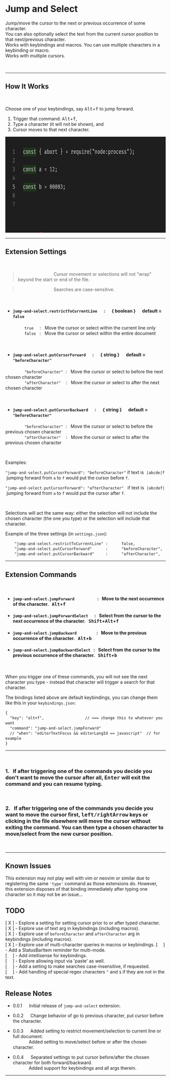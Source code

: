 # Jump and Select

Jump/move the cursor to the next or previous occurrence of some character.  
You can also optionally select the text from the current cursor position to that next/previous character.  
Works with keybindings and macros.  You can use multiple characters in a keybinding or macro.  
Works with multiple cursors.  


<br/>

-----------


## How It Works  
<br/>

Choose one of your keybindings, say <kbd>Alt</kbd>+<kbd>f</kbd> to jump forward.  

1.  Trigger that command: <kbd>Alt</kbd>+<kbd>f</kbd>,   
2.  Type a character (it will not be shown), and     
3.  Cursor moves to that next character.  

<img src="https://github.com/ArturoDent/jump-and-select/blob/master/images/jumpIntro.gif?raw=true" width="700" height="300" alt="Move cursors forward to next character"/>

----------

## Extension Settings  

<br/>

> &emsp;&emsp;&emsp;&emsp;&emsp;&emsp;&emsp;&emsp;Cursor movement or selections will not "wrap" beyond the start or end of the file.  

> &emsp;&emsp;&emsp;&emsp;&emsp;&emsp;&emsp;&emsp;Searches are case-sensitive.

<br/>  

* #### `jump-and-select.restrictToCurrentLine`  &emsp; :  &emsp; { boolean } &emsp; default = `false`

&emsp;&emsp;&emsp;&emsp; `true` &nbsp; &nbsp; : &nbsp; Move the cursor or select within the current line only   
&emsp;&emsp;&emsp;&emsp; `false` &nbsp;&nbsp;: &nbsp; Move the cursor or select within the entire document  

<br/>

* #### `jump-and-select.putCursorForward` &emsp; :  &emsp; { string } &emsp; default = `"beforeCharacter"`

&emsp;&emsp;&emsp;&emsp; `"beforeCharacter"` &nbsp;:&nbsp;&nbsp; Move the cursor or select to before the next chosen character    
&emsp;&emsp;&emsp;&emsp; `"afterCharacter"` &nbsp;&nbsp; :&nbsp;&nbsp; Move the cursor or select to after the next chosen character

<br/>

* #### `jump-and-select.putCursorBackward` &emsp; :  &emsp; { string } &emsp; default = `"beforeCharacter"`

&emsp;&emsp;&emsp;&emsp; `"beforeCharacter"` &nbsp;:&nbsp;&nbsp; Move the cursor or select to before the previous chosen character  
&emsp;&emsp;&emsp;&emsp; `"afterCharacter"` &nbsp;&nbsp; :&nbsp;&nbsp; Move the cursor or select to after the previous chosen character

<br/>

Examples:  

`"jump-and-select.putCursorForward": "beforeCharacter"`  if text is&nbsp; `|abcde|f` &nbsp;jumping forward from `a` to `f` would put the cursor before `f`.  

`"jump-and-select.putCursorForward": "afterCharacter"`  &nbsp; if text is&nbsp; `|abcdef|` &nbsp;jumping forward from `a` to `f` would put the cursor after `f`.  

<br/>

Selections will act the same way: either the selection will not include the chosen character (the one you type) or the selection will include that character.  

Example of the three settings (in `settings.json`):   

```jsonc
	"jump-and-select.restrictToCurrentLine" :      false,
	"jump-and-select.putCursorForward"      :      "beforeCharacter",
	"jump-and-select.putCursorBackward"     :      "afterCharacter",
```

-----------------  

## Extension Commands

<br/>

* #### `jump-and-select.jumpForward` &emsp; &emsp; &emsp; &nbsp; &nbsp; &nbsp;: &nbsp; Move to the next occurrence of the character. &nbsp; <kbd>Alt</kbd>+<kbd>f</kbd>   

* #### `jump-and-select.jumpForwardSelect` &nbsp; &nbsp;&nbsp; : &nbsp; Select from the cursor to the next occurrence of the character. &nbsp; <kbd>Shift</kbd>+<kbd>Alt</kbd>+<kbd>f</kbd> 

* #### `jump-and-select.jumpBackward` &emsp; &emsp; &emsp; &nbsp;&nbsp;: &nbsp; Move to the previous occurrence of the character. &nbsp; <kbd>Alt</kbd>+<kbd>b</kbd> 

* #### `jump-and-select.jumpBackwardSelect` &nbsp; : &nbsp; Select from the cursor to the previous occurrence of the character. &nbsp; <kbd>Shift</kbd>+<kbd>b</kbd>

<br/>

When you trigger one of these commands, you will not see the next character you type - instead that character will trigger a search for that character. 

The bindings listed above are default keybindings, you can change them like this in your `keybindings.json`:  

```jsonc
{
  "key": "alt+f",                  // <== change this to whatever you want
  "command": "jump-and-select.jumpForward"
  // "when": "editorTextFocus && editorLangId == javascript"  // for example
}
```


------------------

<br/> 

### 1. &nbsp; If after triggering one of the commands you decide you don't want to move the cursor after all, <kbd>Enter</kbd> will exit the command and you can resume typing.  

<br/>

### 2. &nbsp; If after triggering one of the commands you decide you want to move the cursor first, <kbd>left/rightArrow</kbd> keys or clicking in the file elsewhere will move the cursor without exiting the command.  You can then type a chosen character to move/select from the new cursor position.  

<br/>

----------------


## Known Issues

This extension may not play well with vim or neovim or similar due to registering the same `'type'` command as those extensions do.  However, this extension disposes of that binding immediately after typing one character so it may not be an issue...

## TODO  
  
[ X ] - Explore a setting for setting cursor prior to or after typed character.    
[ X ] - Explore use of text arg in keybindings (including macros).  
[ X ] - Explore use of `beforeCharacter` and `afterCharacter` arg in keybindings (including macros).   
[ X ] - Explore use of multi-character queries in macros or keybindings.
[&emsp; ] - Add a StatusBarItem reminder for multi-mode.   
[&emsp; ] - Add intellisense for keybindings.   
[&emsp; ] - Explore allowing input via 'paste' as well.      
[&emsp; ] - Add a setting to make searches case-insensitive, if requested.  
[&emsp; ] - Add handling of special regex characters `^` and `$` if they are not in the text.

## Release Notes  

* 0.0.1 &emsp;  Initial release of `jump-and-select` extension.  

* 0.0.2 &emsp;  Change behavior of go to previous character, put cursor before the character.

* 0.0.3 &emsp;  Added setting to restrict movement/selection to current line or full document.  
&emsp;&emsp; &emsp; Added setting to move/select before or after the chosen character.  

* 0.0.4 &emsp;  Separated settings to put cursor before/after the chosen character for both forward/backward.    
&emsp;&emsp; &emsp; Added support for keybindings and all args therein.  






-----------------------------------------------------------------------------------------------------------